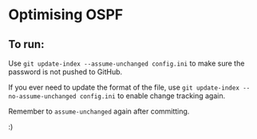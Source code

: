 # Optimising OSPF

## To run:

Use `git update-index --assume-unchanged config.ini` to make sure the password is not pushed to GitHub. 

If you ever need to update the format of the file, use `git update-index --no-assume-unchanged config.ini` to enable change tracking again. 

Remember to `assume-unchanged` again after committing. 

:)